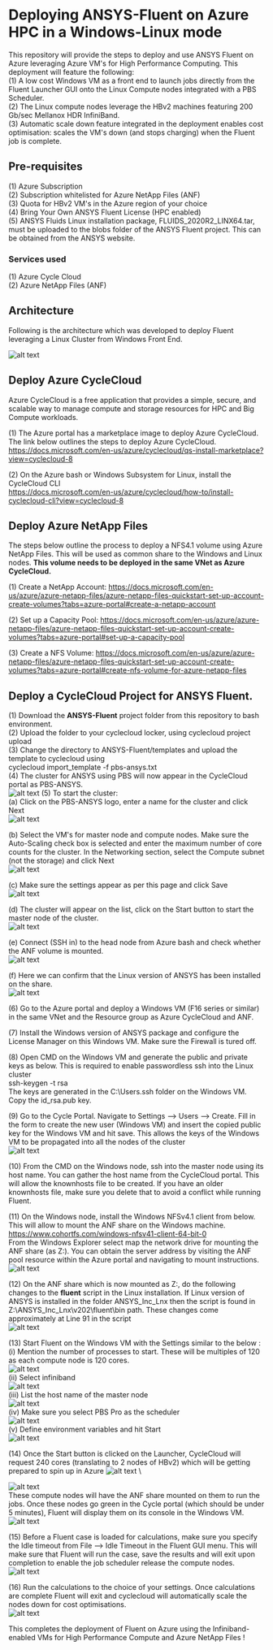 # Deploying ANSYS-Fluent on Azure HPC in a Windows-Linux mode

This repository will provide the steps to deploy and use ANSYS Fluent on Azure leveraging Azure VM's for High Performance Computing. 
This deployment will feature the following: \
(1) A low cost Windows VM as a front end to launch jobs directly from the Fluent Launcher GUI onto the Linux Compute nodes integrated with a PBS Scheduler. \
(2) The Linux compute nodes leverage the HBv2 machines featuring 200 Gb/sec Mellanox HDR InfiniBand. \
(3) Automatic scale down feature integrated in the deployment enables cost optimisation: scales the VM's down (and stops charging) when the Fluent job is complete. 

## Pre-requisites

(1) Azure Subscription \
(2) Subscription whitelisted for Azure NetApp Files (ANF) \
(3) Quota for HBv2 VM's in the Azure region of your choice \
(4) Bring Your Own ANSYS Fluent License (HPC enabled) \
(5) ANSYS Fluids Linux installation package, FLUIDS_2020R2_LINX64.tar, must be uploaded to the blobs folder of the ANSYS Fluent project. This can be obtained from the ANSYS website. 

### Services used
(1) Azure Cycle Cloud \
(2) Azure NetApp Files (ANF) 

## Architecture
Following is the architecture which was developed to deploy Fluent leveraging a Linux Cluster from Windows Front End. 

![alt text](https://github.com/mandargujrathi/CycleCloud-Fluent-Win-Linux/blob/main/Architecture.PNG)


## Deploy Azure CycleCloud
Azure CycleCloud is a free application that provides a simple, secure, and scalable way to manage compute and storage resources for HPC and Big Compute workloads.

(1) The Azure portal has a marketplace image to deploy Azure CycleCloud. The link below outlines the steps to deploy Azure CycleCloud. \
https://docs.microsoft.com/en-us/azure/cyclecloud/qs-install-marketplace?view=cyclecloud-8

(2) On the Azure bash or Windows Subsystem for Linux, install the CycleCloud CLI \
https://docs.microsoft.com/en-us/azure/cyclecloud/how-to/install-cyclecloud-cli?view=cyclecloud-8

## Deploy Azure NetApp Files
The steps below outline the process to deploy a NFS4.1 volume using Azure NetApp Files. This will be used as common share to the Windows and Linux nodes.
**This volume needs to be deployed in the same VNet as Azure CycleCloud.** 

(1) Create a NetApp Account: https://docs.microsoft.com/en-us/azure/azure-netapp-files/azure-netapp-files-quickstart-set-up-account-create-volumes?tabs=azure-portal#create-a-netapp-account 

(2) Set up a Capacity Pool: https://docs.microsoft.com/en-us/azure/azure-netapp-files/azure-netapp-files-quickstart-set-up-account-create-volumes?tabs=azure-portal#set-up-a-capacity-pool 

(3) Create a NFS Volume: https://docs.microsoft.com/en-us/azure/azure-netapp-files/azure-netapp-files-quickstart-set-up-account-create-volumes?tabs=azure-portal#create-nfs-volume-for-azure-netapp-files

## Deploy a CycleCloud Project for ANSYS Fluent. 
(1) Download the **ANSYS-Fluent** project folder from this repository to bash environment. \
(2) Upload the folder to your cyclecloud locker, using cyclecloud project upload <locker-name> \
(3) Change the directory to ANSYS-Fluent/templates and upload the template to cyclecloud using \
  cyclecloud import_template -f pbs-ansys.txt \
(4) The cluster for ANSYS using PBS will now appear in the CycleCloud portal as PBS-ANSYS. \
  ![alt text](https://github.com/mandargujrathi/CycleCloud-Fluent-Win-Linux/blob/main/Ansys-Cluster.PNG)
(5) To start the cluster: \
(a) Click on the PBS-ANSYS logo, enter a name for the cluster and click Next \
  ![alt text](https://github.com/mandargujrathi/CycleCloud-Fluent-Win-Linux/blob/main/Ansys_cycle_1.PNG) 
  
(b) Select the VM's for master node and compute nodes. Make sure the Auto-Scaling check box is selected and enter the maximum number of core counts for the cluster. In the Networking section, select the Compute subnet (not the storage) and click Next \
     ![alt text](https://github.com/mandargujrathi/CycleCloud-Fluent-Win-Linux/blob/main/Ansys_cycle_2.PNG) 
     
(c)  Make sure the settings appear as per this page and click Save \
    ![alt text](https://github.com/mandargujrathi/CycleCloud-Fluent-Win-Linux/blob/main/Ansys_cycle_3.PNG) 
    
(d) The cluster will appear on the list, click on the Start button to start the master node of the cluster. \
    ![alt text](https://github.com/mandargujrathi/CycleCloud-Fluent-Win-Linux/blob/main/Ansys_cycle_4.PNG) 
    
(e) Connect (SSH in) to the head node from Azure bash and check whether the ANF volume is mounted. \
![alt text](https://github.com/mandargujrathi/CycleCloud-Fluent-Win-Linux/blob/main/Ansys_cycle_5.PNG) 

(f) Here we can confirm that the Linux version of ANSYS has been installed on the share. \
![alt text](https://github.com/mandargujrathi/CycleCloud-Fluent-Win-Linux/blob/main/Ansys_cycle_6.PNG) 

 (6) Go to the Azure portal and deploy a Windows VM (F16 series or similar) in the same VNet and the Resource group as Azure CycleCloud and ANF. 
 
 (7) Install the Windows version of ANSYS package and configure the License Manager on this Windows VM. Make sure the Firewall is tured off. 
 
 (8) Open CMD on the Windows VM and generate the public and private keys as below. This is required to enable passwordless ssh into the Linux cluster \
 ssh-keygen -t rsa \
 The keys are generated in the C:\Users\.ssh folder on the Windows VM. Copy the id_rsa.pub key. 
 
 (9) Go to the Cycle Portal. Navigate to Settings --> Users --> Create. Fill in the form to create the new user (Windows VM) and insert the copied public key for the Windows VM and hit save. This allows the keys of the Windows VM to be propagated into all the nodes of the cluster \
 ![alt text](https://github.com/mandargujrathi/CycleCloud-Fluent-Win-Linux/blob/main/Ansys_cycle_7.PNG) 
 
 (10) From the CMD on the Windows node, ssh into the master node using its host name. You can gather the host name from the CycleCloud portal. This will allow the knownhosts file to be created. If you have an older knownhosts file, make sure you delete that to avoid a conflict while running Fluent. 
 
 (11) On the Windows node, install the Windows NFSv4.1 client from below. This will allow to mount the ANF share on the Windows machine. \
 https://www.cohortfs.com/windows-nfsv41-client-64-bit-0 \
 From the Windows Explorer select map the network drive for mounting the ANF share (as Z:). You can obtain the server address by visiting the ANF pool resource within the Azure portal    and navigating to mount instructions. \
 ![alt text](https://github.com/mandargujrathi/CycleCloud-Fluent-Win-Linux/blob/main/Ansys_cycle_8.PNG) 
 
 (12) On the ANF share which is now mounted as Z:, do the following changes to the **fluent** script in the Linux installation. If  Linux version of ANSYS is installed in the folder ANSYS_Inc_Lnx then the script is found in Z:\ANSYS_Inc_Lnx\v202\fluent\bin path. These changes come approximately at Line 91 in the script \
  ![alt text](https://github.com/mandargujrathi/CycleCloud-Fluent-Win-Linux/blob/main/Ansys_cycle_9.PNG) 
 
 (13) Start Fluent on the Windows VM with the Settings similar to the below :\
 (i) Mention the number of processes to start. These will be multiples of 120 as each compute node is 120 cores. \
  ![alt text](https://github.com/mandargujrathi/CycleCloud-Fluent-Win-Linux/blob/main/Ansys_cycle_10.PNG) \
  (ii) Select infiniband\
  ![alt text](https://github.com/mandargujrathi/CycleCloud-Fluent-Win-Linux/blob/main/Ansys_cycle_11.PNG) \
  (iii) List the host name of the master node \
  ![alt text](https://github.com/mandargujrathi/CycleCloud-Fluent-Win-Linux/blob/main/Ansys_cycle_12.PNG) \
  (iv) Make sure you select PBS Pro as the scheduler \
  ![alt text](https://github.com/mandargujrathi/CycleCloud-Fluent-Win-Linux/blob/main/Ansys_cycle_13.PNG) \
  (v) Define environment variables and hit Start\
  ![alt text](https://github.com/mandargujrathi/CycleCloud-Fluent-Win-Linux/blob/main/Ansys_cycle_14.PNG) 
    
 (14) Once the Start button is clicked on the Launcher, CycleCloud will request 240 cores (translating to 2 nodes of HBv2) which will be getting prepared to spin up in Azure
  ![alt text](https://github.com/mandargujrathi/CycleCloud-Fluent-Win-Linux/blob/main/Ansys_cycle_15.PNG) \
  
  ![alt text](https://github.com/mandargujrathi/CycleCloud-Fluent-Win-Linux/blob/main/Ansys_cycle_16.PNG) \
  These compute nodes will have the ANF share mounted on them to run the jobs. Once these nodes go green in the Cycle portal (which should be under 5 minutes), Fluent will display them on its console in the Windows VM.  \
   ![alt text](https://github.com/mandargujrathi/CycleCloud-Fluent-Win-Linux/blob/main/Ansys_cycle_17.PNG)
   
 (15) Before a Fluent case is loaded for calculations, make sure you specify the Idle timeout from File --> Idle Timeout in the Fluent GUI menu. This will make sure that Fluent will run the case, save the results and will exit upon completion to enable the job scheduler release the compute nodes. \
 ![alt text](https://github.com/mandargujrathi/CycleCloud-Fluent-Win-Linux/blob/main/Ansys_cycle_18.PNG)
 
 (16) Run the calculations to the choice of your settings. Once calculations are complete Fluent will exit and cyclecloud will automatically scale the nodes down for cost optimisations. \
 ![alt text](https://github.com/mandargujrathi/CycleCloud-Fluent-Win-Linux/blob/main/Ansys_cycle_20.PNG)
  
  
 This completes the deployment of Fluent on Azure using the Infiniband-enabled VMs for High Performance Compute and Azure NetApp Files !
 
